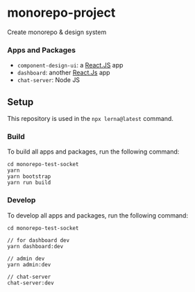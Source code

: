 # monorepo-project

Create monorepo &amp; design system

### Apps and Packages

- `component-design-ui`: a [React.JS]() app
- `dashboard`: another [React.Js]() app
- `chat-server`: Node JS

## Setup

This repository is used in the `npx lerna@latest` command.

### Build

To build all apps and packages, run the following command:

```
cd monorepo-test-socket
yarn
yarn bootstrap
yarn run build
```

### Develop

To develop all apps and packages, run the following command:

```
cd monorepo-test-socket

// for dashboard dev
yarn dashboard:dev

// admin dev
yarn admin:dev

// chat-server
chat-server:dev
```
